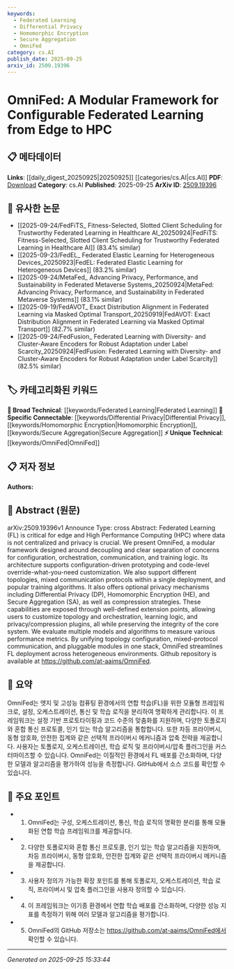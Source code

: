 ```yaml
---
keywords:
  - Federated Learning
  - Differential Privacy
  - Homomorphic Encryption
  - Secure Aggregation
  - OmniFed
category: cs.AI
publish_date: 2025-09-25
arxiv_id: 2509.19396
---
```


<!-- KEYWORD_LINKING_METADATA:
{
  "processed_timestamp": "2025-09-25T15:33:44.839885",
  "vocabulary_version": "1.0",
  "selected_keywords": [
    "Federated Learning",
    "Differential Privacy",
    "Homomorphic Encryption",
    "Secure Aggregation",
    "OmniFed"
  ],
  "rejected_keywords": [],
  "similarity_scores": {
    "Federated Learning": 0.85,
    "Differential Privacy": 0.78,
    "Homomorphic Encryption": 0.77,
    "Secure Aggregation": 0.76,
    "OmniFed": 0.8
  },
  "extraction_method": "AI_prompt_based",
  "budget_applied": true,
  "candidates_json": {
    "candidates": [
      {
        "surface": "Federated Learning",
        "canonical": "Federated Learning",
        "aliases": [
          "FL"
        ],
        "category": "broad_technical",
        "rationale": "Federated Learning is a central theme of the paper and connects well with existing literature on distributed machine learning.",
        "novelty_score": 0.45,
        "connectivity_score": 0.88,
        "specificity_score": 0.7,
        "link_intent_score": 0.85
      },
      {
        "surface": "Differential Privacy",
        "canonical": "Differential Privacy",
        "aliases": [
          "DP"
        ],
        "category": "specific_connectable",
        "rationale": "Differential Privacy is a key privacy mechanism discussed in the paper, relevant for secure data handling in federated learning.",
        "novelty_score": 0.5,
        "connectivity_score": 0.75,
        "specificity_score": 0.8,
        "link_intent_score": 0.78
      },
      {
        "surface": "Homomorphic Encryption",
        "canonical": "Homomorphic Encryption",
        "aliases": [
          "HE"
        ],
        "category": "specific_connectable",
        "rationale": "Homomorphic Encryption is highlighted as a privacy technique, important for secure federated learning frameworks.",
        "novelty_score": 0.55,
        "connectivity_score": 0.7,
        "specificity_score": 0.82,
        "link_intent_score": 0.77
      },
      {
        "surface": "Secure Aggregation",
        "canonical": "Secure Aggregation",
        "aliases": [
          "SA"
        ],
        "category": "specific_connectable",
        "rationale": "Secure Aggregation is a critical component for privacy-preserving federated learning, enhancing data security.",
        "novelty_score": 0.52,
        "connectivity_score": 0.72,
        "specificity_score": 0.78,
        "link_intent_score": 0.76
      },
      {
        "surface": "OmniFed",
        "canonical": "OmniFed",
        "aliases": [],
        "category": "unique_technical",
        "rationale": "OmniFed is the unique framework introduced by the paper, central to its contributions and novel in its approach.",
        "novelty_score": 0.9,
        "connectivity_score": 0.6,
        "specificity_score": 0.85,
        "link_intent_score": 0.8
      }
    ],
    "ban_list_suggestions": [
      "method",
      "performance",
      "experiment"
    ]
  },
  "decisions": [
    {
      "candidate_surface": "Federated Learning",
      "resolved_canonical": "Federated Learning",
      "decision": "linked",
      "scores": {
        "novelty": 0.45,
        "connectivity": 0.88,
        "specificity": 0.7,
        "link_intent": 0.85
      }
    },
    {
      "candidate_surface": "Differential Privacy",
      "resolved_canonical": "Differential Privacy",
      "decision": "linked",
      "scores": {
        "novelty": 0.5,
        "connectivity": 0.75,
        "specificity": 0.8,
        "link_intent": 0.78
      }
    },
    {
      "candidate_surface": "Homomorphic Encryption",
      "resolved_canonical": "Homomorphic Encryption",
      "decision": "linked",
      "scores": {
        "novelty": 0.55,
        "connectivity": 0.7,
        "specificity": 0.82,
        "link_intent": 0.77
      }
    },
    {
      "candidate_surface": "Secure Aggregation",
      "resolved_canonical": "Secure Aggregation",
      "decision": "linked",
      "scores": {
        "novelty": 0.52,
        "connectivity": 0.72,
        "specificity": 0.78,
        "link_intent": 0.76
      }
    },
    {
      "candidate_surface": "OmniFed",
      "resolved_canonical": "OmniFed",
      "decision": "linked",
      "scores": {
        "novelty": 0.9,
        "connectivity": 0.6,
        "specificity": 0.85,
        "link_intent": 0.8
      }
    }
  ]
}
-->

# OmniFed: A Modular Framework for Configurable Federated Learning from Edge to HPC

## 📋 메타데이터

**Links**: [[daily_digest_20250925|20250925]] [[categories/cs.AI|cs.AI]]
**PDF**: [Download](https://arxiv.org/pdf/2509.19396.pdf)
**Category**: cs.AI
**Published**: 2025-09-25
**ArXiv ID**: [2509.19396](https://arxiv.org/abs/2509.19396)

## 🔗 유사한 논문
- [[2025-09-24/FedFiTS_ Fitness-Selected, Slotted Client Scheduling for Trustworthy Federated Learning in Healthcare AI_20250924|FedFiTS: Fitness-Selected, Slotted Client Scheduling for Trustworthy Federated Learning in Healthcare AI]] (83.4% similar)
- [[2025-09-23/FedEL_ Federated Elastic Learning for Heterogeneous Devices_20250923|FedEL: Federated Elastic Learning for Heterogeneous Devices]] (83.2% similar)
- [[2025-09-24/MetaFed_ Advancing Privacy, Performance, and Sustainability in Federated Metaverse Systems_20250924|MetaFed: Advancing Privacy, Performance, and Sustainability in Federated Metaverse Systems]] (83.1% similar)
- [[2025-09-19/FedAVOT_ Exact Distribution Alignment in Federated Learning via Masked Optimal Transport_20250919|FedAVOT: Exact Distribution Alignment in Federated Learning via Masked Optimal Transport]] (82.7% similar)
- [[2025-09-24/FedFusion_ Federated Learning with Diversity- and Cluster-Aware Encoders for Robust Adaptation under Label Scarcity_20250924|FedFusion: Federated Learning with Diversity- and Cluster-Aware Encoders for Robust Adaptation under Label Scarcity]] (82.5% similar)

## 🏷️ 카테고리화된 키워드
**🧠 Broad Technical**: [[keywords/Federated Learning|Federated Learning]]
**🔗 Specific Connectable**: [[keywords/Differential Privacy|Differential Privacy]], [[keywords/Homomorphic Encryption|Homomorphic Encryption]], [[keywords/Secure Aggregation|Secure Aggregation]]
**⚡ Unique Technical**: [[keywords/OmniFed|OmniFed]]

## 📋 저자 정보

**Authors:** 

## 📄 Abstract (원문)

arXiv:2509.19396v1 Announce Type: cross 
Abstract: Federated Learning (FL) is critical for edge and High Performance Computing (HPC) where data is not centralized and privacy is crucial. We present OmniFed, a modular framework designed around decoupling and clear separation of concerns for configuration, orchestration, communication, and training logic. Its architecture supports configuration-driven prototyping and code-level override-what-you-need customization. We also support different topologies, mixed communication protocols within a single deployment, and popular training algorithms. It also offers optional privacy mechanisms including Differential Privacy (DP), Homomorphic Encryption (HE), and Secure Aggregation (SA), as well as compression strategies. These capabilities are exposed through well-defined extension points, allowing users to customize topology and orchestration, learning logic, and privacy/compression plugins, all while preserving the integrity of the core system. We evaluate multiple models and algorithms to measure various performance metrics. By unifying topology configuration, mixed-protocol communication, and pluggable modules in one stack, OmniFed streamlines FL deployment across heterogeneous environments. Github repository is available at https://github.com/at-aaims/OmniFed.

## 📝 요약

OmniFed는 엣지 및 고성능 컴퓨팅 환경에서의 연합 학습(FL)을 위한 모듈형 프레임워크로, 설정, 오케스트레이션, 통신 및 학습 로직을 분리하여 명확하게 관리합니다. 이 프레임워크는 설정 기반 프로토타이핑과 코드 수준의 맞춤화를 지원하며, 다양한 토폴로지와 혼합 통신 프로토콜, 인기 있는 학습 알고리즘을 통합합니다. 또한 차등 프라이버시, 동형 암호화, 안전한 집계와 같은 선택적 프라이버시 메커니즘과 압축 전략을 제공합니다. 사용자는 토폴로지, 오케스트레이션, 학습 로직 및 프라이버시/압축 플러그인을 커스터마이즈할 수 있습니다. OmniFed는 이질적인 환경에서 FL 배포를 간소화하며, 다양한 모델과 알고리즘을 평가하여 성능을 측정합니다. GitHub에서 소스 코드를 확인할 수 있습니다.

## 🎯 주요 포인트

- 1. OmniFed는 구성, 오케스트레이션, 통신, 학습 로직의 명확한 분리를 통해 모듈화된 연합 학습 프레임워크를 제공합니다.
- 2. 다양한 토폴로지와 혼합 통신 프로토콜, 인기 있는 학습 알고리즘을 지원하며, 차등 프라이버시, 동형 암호화, 안전한 집계와 같은 선택적 프라이버시 메커니즘을 제공합니다.
- 3. 사용자 정의가 가능한 확장 포인트를 통해 토폴로지, 오케스트레이션, 학습 로직, 프라이버시 및 압축 플러그인을 사용자 정의할 수 있습니다.
- 4. 이 프레임워크는 이기종 환경에서 연합 학습 배포를 간소화하며, 다양한 성능 지표를 측정하기 위해 여러 모델과 알고리즘을 평가합니다.
- 5. OmniFed의 GitHub 저장소는 https://github.com/at-aaims/OmniFed에서 확인할 수 있습니다.


---

*Generated on 2025-09-25 15:33:44*